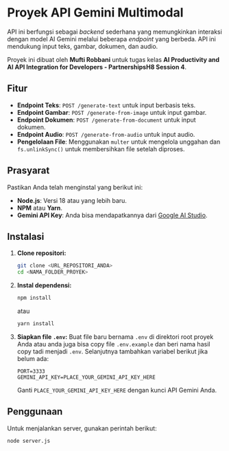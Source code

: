 # Proyek API Gemini Multimodal

API ini berfungsi sebagai *backend* sederhana yang memungkinkan interaksi dengan model AI Gemini melalui beberapa *endpoint* yang berbeda. API ini mendukung input teks, gambar, dokumen, dan audio.

Proyek ini dibuat oleh **Mufti Robbani** untuk tugas kelas **AI Productivity and AI API Integration for Developers - PartnershipsH8 Session 4**.

## Fitur

* **Endpoint Teks**: `POST /generate-text` untuk input berbasis teks.
* **Endpoint Gambar**: `POST /generate-from-image` untuk input gambar.
* **Endpoint Dokumen**: `POST /generate-from-document` untuk input dokumen.
* **Endpoint Audio**: `POST /generate-from-audio` untuk input audio.
* **Pengelolaan File**: Menggunakan `multer` untuk mengelola unggahan dan `fs.unlinkSync()` untuk membersihkan file setelah diproses.

## Prasyarat

Pastikan Anda telah menginstal yang berikut ini:

* **Node.js**: Versi 18 atau yang lebih baru.
* **NPM** atau **Yarn**.
* **Gemini API Key**: Anda bisa mendapatkannya dari [Google AI Studio](https://aistudio.google.com/app/apikey).

## Instalasi

1.  **Clone repositori:**
    ```bash
    git clone <URL_REPOSITORI_ANDA>
    cd <NAMA_FOLDER_PROYEK>
    ```

2.  **Instal dependensi:**
    ```bash
    npm install
    ```
    atau
    ```bash
    yarn install
    ```

3.  **Siapkan file `.env`:**
    Buat file baru bernama `.env` di direktori root proyek Anda atau anda juga bisa copy file `.env.example` dan beri nama hasil copy tadi menjadi `.env`. Selanjutnya tambahkan variabel berikut jika belum ada:
    ```
    PORT=3333
    GEMINI_API_KEY=PLACE_YOUR_GEMINI_API_KEY_HERE
    ```
    Ganti `PLACE_YOUR_GEMINI_API_KEY_HERE` dengan kunci API Gemini Anda.

## Penggunaan

Untuk menjalankan server, gunakan perintah berikut:

```bash
node server.js
